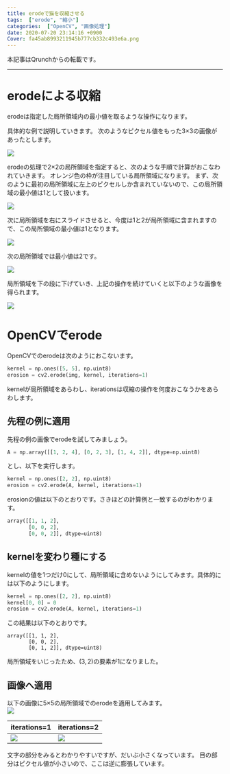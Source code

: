 ```yaml
---
title: erodeで猫を収縮させる
tags:  ["erode", "縮小"]
categories:  ["OpenCV", "画像処理"]
date: 2020-07-20 23:14:16 +0900
Cover: fa45ab8993211945b777cb332c493e6a.png
---
```

本記事はQrunchからの転載です。
___

# erodeによる収縮

erodeは指定した局所領域内の最小値を取るような操作になります。

具体的な例で説明していきます。
次のようなピクセル値をもった3×3の画像があったとします。  

![](7376275730d4d4b19a29533b1b9f210e.png)

erodeの処理で2×2の局所領域を指定すると、次のような手順で計算がおこなわれていきます。
オレンジ色の枠が注目している局所領域になります。
まず、次のように最初の局所領域に左上のピクセルしか含まれていないので、この局所領域の最小値は1として扱います。  

![](8b9415f695dfbb2ddcc2a008875f69e8.png)

次に局所領域を右にスライドさせると、今度は1と2が局所領域に含まれますので、この局所領域の最小値は1となります。  

![](098ae05cccf6db8f89ff994fd5556737.png)

次の局所領域では最小値は2です。  

![](983090a4314e08f9764da8ee0a769a1d.png)

局所領域を下の段に下げていき、上記の操作を続けていくと以下のような画像を得られます。  

![](5ec444481c4e700ad47040123e4a4de2.png)

# OpenCVでerode

OpenCVでのerodeは次のようにおこないます。

```Python
kernel = np.ones([5, 5], np.uint8)
erosion = cv2.erode(img, kernel, iterations=1)
```

kernelが局所領域をあらわし、iterationsは収縮の操作を何度おこなうかをあらわします。

## 先程の例に適用

先程の例の画像でerodeを試してみましょう。

```Python
A = np.array([[1, 2, 4], [0, 2, 3], [1, 4, 2]], dtype=np.uint8)
```

とし、以下を実行します。

```Python
kernel = np.ones([2, 2], np.uint8)
erosion = cv2.erode(A, kernel, iterations=1)
```

erosionの値は以下のとおりです。さきほどの計算例と一致するのがわかります。

```Python
array([[1, 1, 2],
       [0, 0, 2],
       [0, 0, 2]], dtype=uint8)
```

## kernelを変わり種にする

kernelの値を1つだけ0にして、局所領域に含めないようにしてみます。具体的には以下のようにします。

```Python
kernel = np.ones([2, 2], np.uint8)
kernel[0, 0] = 0
erosion = cv2.erode(A, kernel, iterations=1)
```

この結果は以下のとおりです。

```
array([[1, 1, 2],
       [0, 0, 2],
       [0, 1, 2]], dtype=uint8)
```

局所領域をいじったため、$(3,2)$の要素が$1$になりました。

## 画像へ適用

以下の画像に5×5の局所領域でのerodeを適用してみます。  
![](7fc82446b9e83b6d4be62461589c8a6f.png)

|iterations=1|iterations=2|
|--|--|
|![](f08af4f15d1f1dfbeaf9bcd13f393d0d.png)|![](fa45ab8993211945b777cb332c493e6a.png)|

文字の部分をみるとわかりやすいですが、だいぶ小さくなっています。
目の部分はピクセル値が小さいので、ここは逆に膨張しています。
